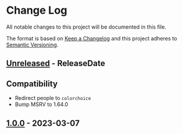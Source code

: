 # Change Log
All notable changes to this project will be documented in this file.

The format is based on [Keep a Changelog](http://keepachangelog.com/)
and this project adheres to [Semantic Versioning](http://semver.org/).

<!-- next-header -->
## [Unreleased] - ReleaseDate

## Compatibility

- Redirect people to `colorchoice`
- Bump MSRV to 1.64.0

## [1.0.0] - 2023-03-07

<!-- next-url -->
[Unreleased]: https://github.com/epage/git-stack/compare/concolor-override-v1.0.0...HEAD
[1.0.0]: https://github.com/epage/git-stack/compare/92663a2907f5f77492f114ff5a8976978d778fc0...concolor-override-v1.0.0

